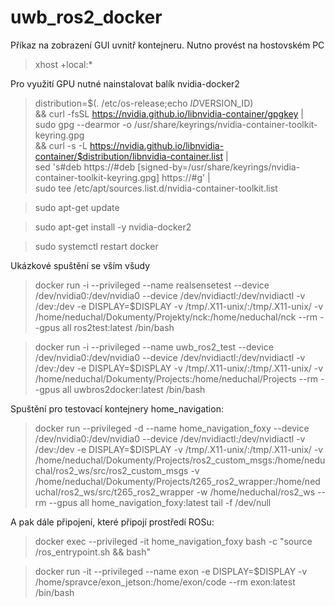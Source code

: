 # uwb_ros2_docker


Příkaz na zobrazení GUI uvnitř kontejneru. Nutno provést na hostovském PC

> xhost +local:*

Pro využití GPU nutné nainstalovat balík nvidia-docker2

> distribution=$(. /etc/os-release;echo $ID$VERSION_ID) \
         && curl -fsSL https://nvidia.github.io/libnvidia-container/gpgkey | sudo gpg --dearmor -o /usr/share/keyrings/nvidia-container-toolkit-keyring.gpg \
         && curl -s -L https://nvidia.github.io/libnvidia-container/$distribution/libnvidia-container.list | \
               sed 's#deb https://#deb [signed-by=/usr/share/keyrings/nvidia-container-toolkit-keyring.gpg] https://#g' | \
               sudo tee /etc/apt/sources.list.d/nvidia-container-toolkit.list

>sudo apt-get update

> sudo apt-get install -y nvidia-docker2

> sudo systemctl restart docker

Ukázkové spuštění se vším všudy

> docker run -i --privileged --name realsensetest --device /dev/nvidia0:/dev/nvidia0 --device /dev/nvidiactl:/dev/nvidiactl -v /dev:/dev -e DISPLAY=$DISPLAY -v /tmp/.X11-unix/:/tmp/.X11-unix/ -v /home/neduchal/Dokumenty/Projekty/nck:/home/neduchal/nck --rm --gpus all  ros2test:latest /bin/bash 

> docker run -i --privileged --name uwb_ros2_test --device /dev/nvidia0:/dev/nvidia0 --device /dev/nvidiactl:/dev/nvidiactl -v /dev:/dev -e DISPLAY=$DISPLAY -v /tmp/.X11-unix/:/tmp/.X11-unix/ -v /home/neduchal/Dokumenty/Projects:/home/neduchal/Projects --rm --gpus all  uwbros2docker:latest /bin/bash 

Spuštění pro testovací kontejnery home_navigation:

> docker run --privileged -d --name home_navigation_foxy --device /dev/nvidia0:/dev/nvidia0 --device /dev/nvidiactl:/dev/nvidiactl -v /dev:/dev -e DISPLAY=$DISPLAY -v /tmp/.X11-unix/:/tmp/.X11-unix/ -v /home/neduchal/Dokumenty/Projects/ros2_custom_msgs:/home/neduchal/ros2_ws/src/ros2_custom_msgs -v /home/neduchal/Dokumenty/Projects/t265_ros2_wrapper:/home/neduchal/ros2_ws/src/t265_ros2_wrapper -w /home/neduchal/ros2_ws --rm --gpus all home_navigation_foxy:latest tail -f /dev/null

A pak dále připojení, které připojí prostředí ROSu:

>  docker exec --privileged -it home_navigation_foxy bash -c "source /ros_entrypoint.sh && bash"


> docker run -it --privileged --name exon -e DISPLAY=$DISPLAY -v /home/spravce/exon_jetson:/home/exon/code --rm exon:latest /bin/bash



